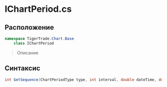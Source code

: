 
# IChartPeriod.cs
## Расположение
```csharp
namespace TigerTrade.Chart.Base  
    class IChartPeriod
```

> Описание

## Синтаксис
```csharp
int GetSequence(ChartPeriodType type, int interval, double dateTime, double timeOffset)
```
